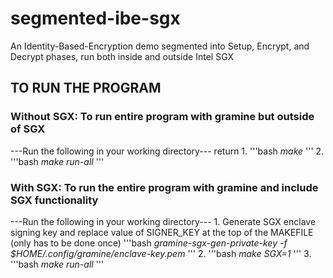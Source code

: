 # segmented-ibe-sgx
An Identity-Based-Encryption demo segmented into Setup, Encrypt, and Decrypt phases, run both inside and outside Intel SGX


## TO RUN THE PROGRAM
### Without SGX: To run entire program with gramine but outside of SGX
---Run the following in your working directory---  return
1.
   '''bash
  *make*
  '''
2.
   '''bash
  *make run-all*
  '''
   
### With SGX: To run the entire program with gramine and include SGX functionality
---Run the following in your working directory---
1.
   Generate SGX enclave signing key and replace value of SIGNER_KEY at the top of the MAKEFILE (only has to be done once)
   '''bash
   *gramine-sgx-gen-private-key -f $HOME/.config/gramine/enclave-key.pem*
   '''
2. 
   '''bash
   *make SGX=1*
   '''
3. 
   '''bash
   *make run-all*
   '''
